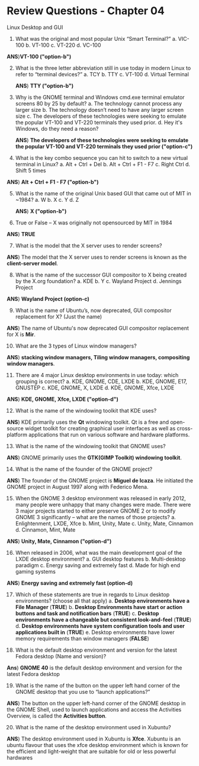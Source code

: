 # Review Questions - Chapter 04

Linux Desktop and GUI

1) What was the original and most popular Unix “Smart Terminal?”
  a. VIC-100
  b. VT-100
  c. VT-220
  d. VC-100

  **ANS**)**VT-100 ("option-b")**

2) What is the three letter abbreviation still in use today in modern Linux to refer to “terminal
devices?”
  a. TCY
  b. TTY
  c. VT-100
  d. Virtual Terminal

    **ANS**) **TTY ("option-b")**

3) Why is the GNOME terminal and Windows cmd.exe terminal emulator screens 80 by 25 by
default?
  a. The technology cannot process any larger size
  b. The technology doesn’t need to have any larger screen size
  c. The developers of these technologies were seeking to emulate the popular VT-100 and
VT-220 terminals they used prior.
  d. Hey it's Windows, do they need a reason?

   **ANS**) **The developers of these technologies were seeking to emulate the popular VT-100 and
         VT-220 terminals they used prior ("option-c")**

4) What is the key combo sequence you can hit to switch to a new virtual terminal in Linux?
  a. Alt + Ctrl + Del
  b. Alt + Ctrl + F1 - F7
  c. Right Ctrl
  d. Shift 5 times

  **ANS**)  **Alt + Ctrl + F1 - F7 ("option-b")**

5) What is the name of the original Unix based GUI that came out of MIT in ~1984?
  a. W
  b. X
  c. Y
  d. Z

   **ANS**)  **X ("option-b")**

6) True or False – X was originally not opensourced by MIT in 1984

**ANS**) **TRUE**

7) What is the model that the X server uses to render screens?

**ANS**) The model that the X server uses to render screens is known as the **client-server model**.

8) What is the name of the successor GUI compositor to X being created by the X.org foundation?
  a. KDE
  b. Y
  c. Wayland Project
  d. Jennings Project

  **ANS**)   **Wayland Project (option-c)**

9) What is the name of Ubuntu’s, now deprecated, GUI compositor replacement for X? (Just the name)

**ANS**) The name of Ubuntu's now deprecated GUI compositor replacement for X is **Mir**.

10) What are the 3 types of Linux window managers?

**ANS**) **stacking window managers, Tiling window managers, compositing window managers**.

11) There are 4 major Linux desktop environments in use today: which grouping is correct?
  a. KDE, GNOME, CDE, LXDE
  b. KDE, GNOME, E17, GNUSTEP
  c. KDE, GNOME, X, LXDE
  d. KDE, GNOME, Xfce, LXDE

  **ANS**)   **KDE, GNOME, Xfce, LXDE ("option-d")**

12) What is the name of the windowing toolkit that KDE uses?

**ANS**) KDE primarily uses the **Qt** windowing toolkit. Qt is a free and open-source widget toolkit for creating graphical user interfaces as well as cross-platform applications that run on various software and hardware platforms. 

13) What is the name of the windowing toolkit that GNOME uses?

**ANS**) GNOME primarily uses the **GTK(GIMP Toolkit) windowing toolkit**.

14) What is the name of the founder of the GNOME project?

**ANS**) The founder of the GNOME project is **Miguel de Icaza**. He initiated the GNOME project in August 1997 along with Federico Mena.

15) When the GNOME 3 desktop environment was released in early 2012, many people were
unhappy that many changes were made.  There were 3 major projects started to either preserve
GNOME 2 or to modify GNOME 3 significantly – what are the names of those projects?
  a. Enlightenment, LXDE, Xfce
  b. Mint, Unity, Mate
  c. Unity, Mate, Cinnamon
  d. Cinnamon, Mint, Mate

  **ANS**) **Unity, Mate, Cinnamon  ("option-d")**

16) When released in 2006, what was the main development goal of the LXDE desktop environment?
  a. GUI desktop features
  b. Multi-desktop paradigm
  c. Energy saving and extremely fast
  d. Made for high end gaming systems

  **ANS**) **Energy saving and extremely fast (option-d)**

17) Which of these statements are true in regards to Linux desktop environments? (choose all that
apply)
  a. **Desktop environments have a File Manager** (**TRUE**)
  b. **Desktop Environments have start or action buttons and task and notification bars** (**TRUE**)
  c. **Desktop environments have a changeable but consistent look-and-feel** (**TRUE**)
  d. **Desktop environments have system configuration tools and user applications built in** (**TRUE**)
  e.   Desktop environments have lower memory requirements than window managers (**FALSE**)


18) What is the default desktop environment and version for the latest Fedora desktop (Name and version)?

**Ans**) **GNOME 40** is the default desktop environment and version for the latest Fedora desktop 

19) What is the name of the button on the upper left hand corner of the GNOME desktop that you use to “launch applications?”

**ANS**) The button on the upper left-hand corner of the GNOME desktop in the GNOME Shell, used to launch applications and access the Activities Overview, is called the **Activities button**. 


20) What is the name of the desktop environment used in Xubuntu?

**ANS**) The desktop environment used in Xubuntu is **Xfce**. Xubuntu is an ubuntu flavour that uses the xfce desktop environment which is known for the efficient and light-weight that are suitable for old or less powerful hardwares
